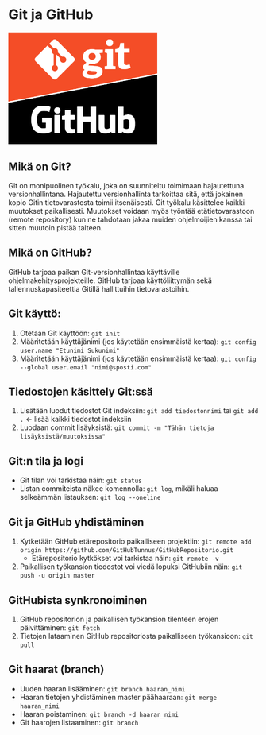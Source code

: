 # Git ja GitHub

<img src="./gitgithub.png" width="300">

## Mikä on Git?
Git on monipuolinen työkalu, joka on suunniteltu toimimaan hajautettuna versionhallintana. Hajautettu versionhallinta tarkoittaa sitä, että jokainen kopio Gitin tietovarastosta toimii itsenäisesti. Git työkalu käsittelee kaikki muutokset paikallisesti. Muutokset voidaan myös työntää etätietovarastoon (remote repository) kun ne tahdotaan jakaa muiden ohjelmoijien kanssa tai sitten muutoin pistää talteen. 

## Mikä on GitHub?
GitHub tarjoaa paikan Git-versionhallintaa käyttäville ohjelmakehitysprojekteille. GitHub tarjoaa käyttöliittymän sekä tallennuskapasiteettia Gitillä hallittuihin tietovarastoihin.

## Git käyttö:
1. Otetaan Git käyttöön:
`git init`
2. Määritetään käyttäjänimi (jos käytetään ensimmäistä kertaa): `git config user.name "Etunimi Sukunimi"`
3. Määritetään käyttäjänimi (jos käytetään ensimmäistä kertaa): `git config --global user.email "nimi@sposti.com"`

## Tiedostojen käsittely Git:ssä
1. Lisätään luodut tiedostot Git indeksiin: `git add tiedostonnimi` tai `git add .` <- lisää kaikki tiedostot indeksiin
2. Luodaan commit lisäyksistä: `git commit -m "Tähän tietoja lisäyksistä/muutoksissa"`

## Git:n tila ja logi
- Git tilan voi tarkistaa näin: `git status`
- Listan commiteista näkee komennolla: `git log`, mikäli haluaa selkeämmän listauksen: `git log --oneline` 

## Git ja GitHub yhdistäminen
1. Kytketään GitHub etärepositorio paikalliseen projektiin: `git remote add origin https://github.com/GitHubTunnus/GitHubRepositorio.git`
    - Etärepositorio kytkökset voi tarkistaa näin: `git remote -v`
2. Paikallisen työkansion tiedostot voi viedä lopuksi GitHubiin näin: `git push -u origin master`

## GitHubista synkronoiminen
1. GitHub repositorion ja paikallisen työkansion tilenteen erojen päivittäminen: `git fetch`
2. Tietojen lataaminen GitHub repositoriosta paikalliseen työkansioon: `git pull`

## Git haarat (branch)
- Uuden haaran lisääminen: `git branch haaran_nimi`
- Haaran tietojen yhdistäminen master päähaaraan: `git merge haaran_nimi`
- Haaran poistaminen: `git branch -d haaran_nimi`
- Git haarojen listaaminen: `git branch`
